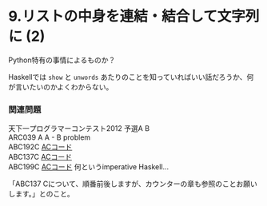 # 9.リストの中身を連結・結合して文字列に (2)

Python特有の事情によるものか？

Haskellでは `show` と `unwords` あたりのことを知っていればいい話だろうか、何が言いたいのかよくわからない。

### 関連問題

天下一プログラマーコンテスト2012 予選A B\
ARC039 A A - B problem\
ABC192C [ACコード](https://atcoder.jp/contests/abc192/submissions/20409087)\
ABC137C [ACコード](https://atcoder.jp/contests/abc137/submissions/22746507)\
ABC199C [ACコード](https://atcoder.jp/contests/abc199/submissions/22747708) 何というimperative Haskell...

「ABC137 Cについて、順番前後しますが、カウンターの章も参照のことお願いします。」とのこと。
